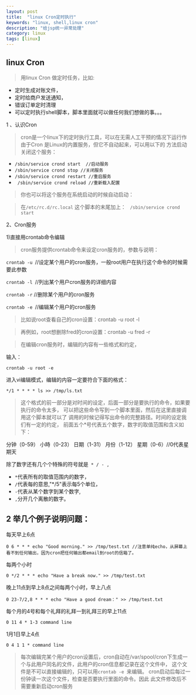 ```yaml
---
layout: post
title:  "linux Cron定时执行"
keywords: "linux, shell,linux cron"
description: "给jsp统一异常处理"
category: linux
tags: [linux]
---
```


 

## linux Cron
> 用linux Cron 做定时任务，比如:

- 定时生成对账文件，
- 定时给商户发送通知，
- 错误订单定时清理
- 可以定时执行shell脚本，脚本里面就可以做任何我们想做的事。。。

1 、认识Cron
> cron是一个linux下的定时执行工具，可以在无需人工干预的情况下运行作
> 由于Cron 是Linux的内置服务，但它不自动起来，可以用以下的 
> 方法启动关闭这个服务：

- ` /sbin/service crond start  //启动服务 `
- ` /sbin/service crond stop //关闭服务 `
- ` /sbin/service crond restart //重启服务 `
- ` /sbin/service crond reload //重新载入配置`

> 你也可以将这个服务在系统启动的时候自动启动：

> 在`/etc/rc.d/rc.local` 这个脚本的末尾加上：
` /sbin/service crond start`

2、Cron服务

1)直接用crontab命令编辑
> cron服务提供crontab命令来设定cron服务的，参数与说明：

`crontab -u `//设定某个用户的cron服务，一般root用户在执行这个命令的时候需要此参数

`crontab -l `//列出某个用户cron服务的详细内容

`crontab -r` //删除某个用户的cron服务

`crontab -e `//编辑某个用户的cron服务

> 比如说root查看自己的cron设置：crontab -u root -l

> 再例如，root想删除fred的cron设置：crontab -u fred -r

> 在编辑cron服务时，编辑的内容有一些格式和约定，

输入：
``` shell 
crontab -u root -e 
```
 进入vi编辑模式，编辑的内容一定要符合下面的格式：
 ``` shell
 */1 * * * * ls >> /tmp/ls.txt
 ```

> 这个格式的前一部分是对时间的设定，后面一部分是要执行的命令，如果要执行的命令太多，
> 可以把这些命令写到一个脚本里面，然后在这里直接调用这个脚本就可以了
> 调用的时候记得写出命令的完整路径。时间的设定我们有一定的约定，
> 前面五个*号代表五个数字，数字的取值范围和含义如下：

分钟（0-59） 小時（0-23） 日期（1-31） 月份（1-12） 星期（0-6）//0代表星期天
 
除了数字还有几个个特殊的符号就是`  * / - , `

-  `*`代表所有的取值范围内的数字，
-  `/`代表每的意思,"*/5"表示每5个单位，
-  `-`代表从某个数字到某个数字,
-  `,`分开几个离散的数字。

## 2 举几个例子说明问题：

每天早上6点

`0 6 * * * echo "Good morning." >> /tmp/test.txt //注意单纯echo，从屏幕上看不到任何输出，因为cron把任何输出都email到root的信箱了。`

每两个小时

`0 */2 * * * echo "Have a break now." >> /tmp/test.txt`

晚上11点到早上8点之间每两个小时，早上八点

`0 23-7/2,8 * * * echo "Have a good dream：" >> /tmp/test.txt`

每个月的4号和每个礼拜的礼拜一到礼拜三的早上11点

`0 11 4 * 1-3 command line`

1月1日早上4点

`0 4 1 1 * command line`

>  每次编辑完某个用户的cron设置后，cron自动在/var/spool/cron下生成一
>  个与此用户同名的文件，此用户的cron信息都记录在这个文件中，
>  这个文件是不可以直接编辑的，只可以用`crontab -e `来编辑。
>  cron启动后每过一份钟读一次这个文件，检查是否要执行里面的命令。因此
>  此文件修改后不需要重新启动cron服务
